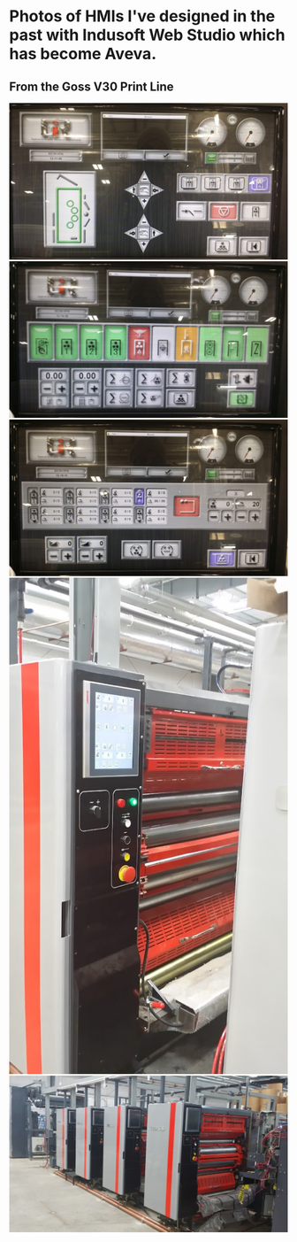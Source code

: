 # Photos of HMIs I've designed in the past with Indusoft Web Studio which has become Aveva.
## From the Goss V30 Print Line
![image](https://github.com/Kevinthem0nk/Automation-Pictures/blob/main/HMI/2014-02-28%20(1).jpg)
![image](https://github.com/Kevinthem0nk/Automation-Pictures/blob/main/HMI/2014-02-28%20(2).jpg)
![image](https://github.com/Kevinthem0nk/Automation-Pictures/blob/main/HMI/2014-02-28%20(3).jpg)
![image](https://github.com/Kevinthem0nk/Automation-Pictures/blob/main/HMI/2014-02-28.jpg)
![image](https://github.com/Kevinthem0nk/Automation-Pictures/blob/main/HMI/20140115_112719.jpg)
